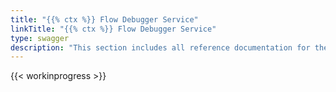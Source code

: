 ```yaml
---
title: "{{% ctx %}} Flow Debugger Service"
linkTitle: "{{% ctx %}} Flow Debugger Service"
type: swagger
description: "This section includes all reference documentation for the APIs exposed by the {{% ctx %}} Flow Debugger Service."
---
```


{{< workinprogress >}}
